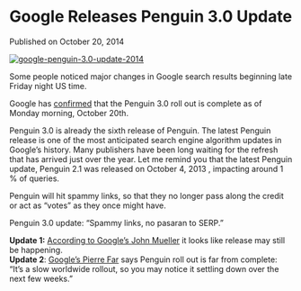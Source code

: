 # Google Releases Penguin 3.0 Update

Published on October 20, 2014

[![google-penguin-3.0-update-2014](https://www.seocentury.com/blog/wp-content/uploads/2014/10/google-penguin-3.0-update-2014.jpg)](https://www.seocentury.com/blog/wp-content/uploads/2014/10/google-penguin-3.0-update-2014.jpg)

Some people noticed major changes in Google search results beginning late Friday night US time.

Google has [confirmed](https://www.youtube.com/watch?v=Yi21yMBO9gI#t=2797) that the Penguin 3.0 roll out is complete as of Monday morning, October 20th.

Penguin 3.0 is already the sixth release of Penguin. The latest Penguin release is one of the most anticipated search engine algorithm updates in Google’s history. Many publishers have been long waiting for the refresh that has arrived just over the year. Let me remind you that the latest Penguin update, Penguin 2.1 was released on October 4, 2013 , impacting around 1 % of queries.

Penguin will hit spammy links, so that they no longer pass along the credit or act as “votes” as they once might have.

Penguin 3.0 update: “Spammy links, no pasaran to SERP.”

**Update 1:** [According to Google’s John Mueller](https://plus.google.com/+BarrySchwartz/posts/WG6PauMYzJ2) it looks like release may still be happening.  
**Update 2**: [Google’s Pierre Far](https://plus.google.com/u/0/+PierreFar/posts/NURBpsNpef4) says Penguin roll out is far from complete: “It’s a slow worldwide rollout, so you may notice it settling down over the next few weeks.”
	